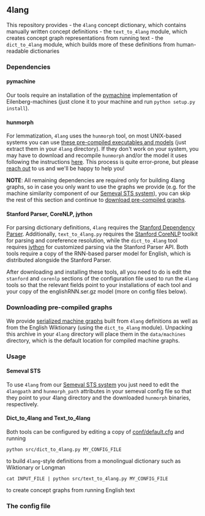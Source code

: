 ## 4lang

This repository provides
    - the `4lang` concept dictionary, which contains manually written concept definitions
    - the `text_to_4lang` module, which creates concept graph representations from running text
    - the `dict_to_4lang` module, which builds more of these definitions from human-readable dictionaries


### Dependencies

#### pymachine
Our tools require an installation of the [pymachine](http://github.com/kornai/pymachine) implementation of Eilenberg-machines (just clone it to your machine and run `python setup.py install`).

#### hunmorph
For lemmatization, `4lang` uses the `hunmorph` tool, on most UNIX-based systems you can use [these pre-compiled executables and models](http://people.mokk.bme.hu/~recski/4lang/huntools_binaries.tgz) (just extract them in your `4lang` directory). If they don't work on your system, you may have to download and recompile `hunmorph` and/or the model it uses following the instructions [here](http://mokk.bme.hu/en/resources/hunmorph/). This process is quite error-prone, but please [reach out](#Contact) to us and we'll be happy to help you!

__NOTE__: All remaining dependencies are required only for building 4lang graphs, so in case you only want to use the graphs we provide (e.g. for the machine similarity component of our [Semeval STS system](https://github.com/juditacs/semeval/)), you can skip the rest of this section and continue to [download pre-compiled graphs](#Downloading-pre-compiled-graphs).

#### Stanford Parser, CoreNLP, jython
For parsing dictionary definitions, `4lang` requires the [Stanford Dependency Parser](http://nlp.stanford.edu/software/lex-parser.shtml#Download). Additionally, `text_to_4lang.py` requires the [Stanford CoreNLP](http://nlp.stanford.edu/software/corenlp.shtml#Download) toolkit for parsing and coreference resolution, while the `dict_to_4lang` tool requires [jython](http://www.jython.org/downloads.html) for customized parsing via the Stanford Parser API. Both tools require a copy of the RNN-based parser model for English, which is distributed alongside the Stanford Parser.

After downloading and installing these tools, all you need to do is edit the `stanford` and `corenlp` sections of the configuration file used to run the `4lang` tools so that the relevant fields point to your installations of each tool and your copy of the englishRNN.ser.gz model (more on config files below).

### Downloading pre-compiled graphs
We provide [serialized machine graphs](http://people.mokk.bme.hu/~recski/4lang/machines.tgz) built from `4lang` definitions as well as from the English Wiktionary (using the `dict_to_4lang` module). Unpacking this archive in your `4lang` directory will place them in the `data/machines` directory, which is the default location for compiled machine graphs.

### Usage

#### Semeval STS
To use `4lang` from our [Semeval STS system](https://github.com/juditacs/semeval/) you just need to edit the `4langpath` and `hunmorph_path` attributes in your semeval config file so that they point to your 4lang directory and the downloaded `hunmorph` binaries, respectively.

#### Dict_to_4lang and Text_to_4lang

Both tools can be configured by editing a copy of [conf/default.cfg](conf/default.cfg) and running

```
python src/dict_to_4lang.py MY_CONFIG_FILE
```
to build `4lang`-style definitions from a monolingual dictionary such as Wiktionary or Longman

```
cat INPUT_FILE | python src/text_to_4lang.py MY_CONFIG_FILE
```
to create concept graphs from running English text


### The config file
